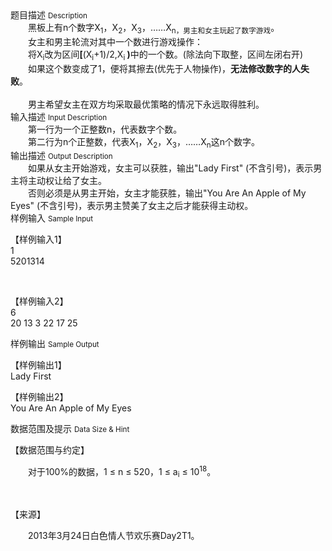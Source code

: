 <div class="panel panel-default">
<div class="area-title">
<span>
题目描述
<small>Description</small>
</span></div>
<div class="panel-body">

<div>　　黑板上有n个数字X<sub>1</sub>，X<sub>2</sub>，X<sub>3</sub>，……X<sub>n，男主和女主玩起了数字游戏</sub>。</div>
<div>　　女主和男主轮流对其中一个数进行游戏操作：</div>
<div>　　将X<sub>i</sub>改为区间<strong>[</strong>(X<sub>i</sub>+1)/2,X<sub>i </sub><strong>)</strong>中的一个数。(除法向下取整，区间左闭右开)</div>
<div>　　如果这个数变成了1，便将其擦去(优先于人物操作)，<strong>无法修改数字的人失败</strong>。
<div> </div>
<div>　　男主希望女主在双方均采取最优策略的情况下永远取得胜利。</div>
</div>

</div>
</div>

<div class="panel panel-default">
<div class="area-title">
<span>
输入描述
<small>Input Description</small>
</span></div>
<div class="panel-body">
<div>　　第一行为一个正整数n，代表数字个数。</div>
<div>　　第二行为n个正整数，代表X<sub>1</sub>，X<sub>2</sub>，X<sub>3</sub>，……X<sub>n</sub>这n个数字。</div>

</div>
</div>
<div  class="panel panel-default">
<div class="area-title">
<span>
输出描述
<small>Output Description</small>
</span></div>
<div class="panel-body">

<div>　　如果从女主开始游戏，女主可以获胜，输出"Lady First" (不含引号)，表示男主将主动权让给了女主。</div>
<div>　　否则必须是从男主开始，女主才能获胜，输出"You Are An Apple of My Eyes" (不含引号)，表示男主赞美了女主之后才能获得主动权。</div>

</div>
</div>


<div class="panel panel-default">
<div class="area-title">
<span>
样例输入
<small>Sample Input</small>
</span></div>
<div class="panel-body">
<p>【样例输入1】<br>1<br>5201314</p>
<p> </p>
<p>【样例输入2】<br>6<br>20 13 3 22 17 25</p>

</div>
</div>

<div class="panel panel-default">
<div class="area-title">
<span>
样例输出
<small>Sample Output</small>
</span></div>
<div class="panel-body">
<p>【样例输出1】<br>Lady First</p>
<p>【样例输出2】<br>You Are An Apple of My Eyes</p>

</div>
</div>

<div class="panel panel-default">
<div class="area-title">
<span>
数据范围及提示
<small>Data Size & Hint</small>
</span></div>
<div class="panel-body">
<p>【数据范围与约定】</p>
<p>　　对于100%的数据，1 ≤ n ≤ 520，1 ≤ a<sub>i</sub> ≤ 10<sup>18</sup>。</p>
<p> </p>
<p>【来源】</p>
<p>　　2013年3月24日白色情人节欢乐赛Day2T1。</p>
</div>
</div>